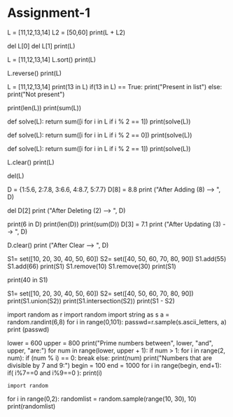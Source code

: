 # Assignment-1
L = [11,12,13,14]
L2 = [50,60]
print(L + L2)

del L[0]
del L[1]
print(L)

L = [11,12,13,14]
L.sort()
print(L)

L.reverse()
print(L)

L = [11,12,13,14]
print(13 in L)
if(13 in L) == True:
  print("Present in list")
else:
  print("Not present")

print(len(L))
print(sum(L))

def solve(L):
   return sum([i for i in L if i % 2 == 1])
print(solve(L))

def solve(L):
   return sum([i for i in L if i % 2 == 0])
print(solve(L))

def solve(L):
   return sum([i for i in L if i % 2 == 1])
print(solve(L))

L.clear()
print(L)

del(L)

D = {1:5.6, 2:7.8, 3:6.6, 4:8.7, 5:7.7}
D[8] = 8.8
print ("After Adding (8) --> ", D)

del D[2]
print ("After Deleting (2) --> ", D)

print(6 in D)
print(len(D))
print(sum(D))
D[3] = 7.1
print ("After Updating (3) --> ", D)

D.clear()
print ("After Clear --> ", D)

S1= set([10, 20, 30, 40, 50, 60])
S2= set([40, 50, 60, 70, 80, 90])
S1.add(55)
S1.add(66)
print(S1)
S1.remove(10)
S1.remove(30)
print(S1)

print(40 in S1)

S1= set([10, 20, 30, 40, 50, 60])
S2= set([40, 50, 60, 70, 80, 90])
print(S1.union(S2))
print(S1.intersection(S2))
print(S1 - S2)

import random as r
import random
import string as s
a = random.randint(6,8)
for i in range(0,101):
 passwd=r.sample(s.ascii_letters, a)
 print (passwd)

lower = 600
upper = 800
print("Prime numbers between", lower, "and", upper, "are:")
for num in range(lower, upper + 1):
   if num > 1:
       for i in range(2, num):
           if (num % i) == 0:
               break
       else:
           print(num)
print("Numbers that are divisible by 7 and 9:")
begin 	= 100
end 	= 1000
for i in range(begin, end+1):
	if( i%7==0 and i%9==0 ):
		print(i)
    
    import random
for i in range(0,2):
  randomlist = random.sample(range(10, 30), 10)
  print(randomlist)
